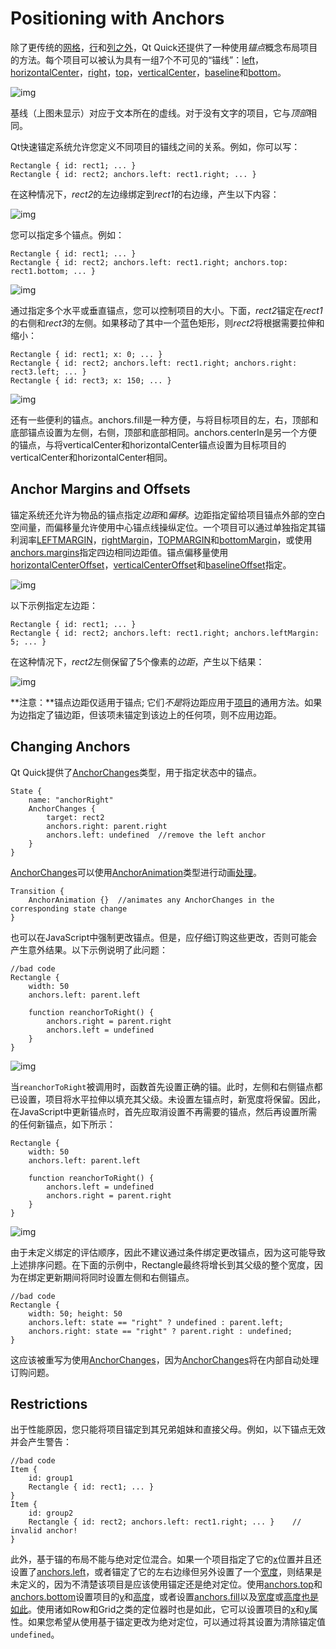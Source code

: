 # Positioning with Anchors



除了更传统的[网格](https://doc.qt.io/qt-5/qml-qtquick-grid.html)，[行](https://doc.qt.io/qt-5/qml-qtquick-row.html)和[列之外](https://doc.qt.io/qt-5/qml-qtquick-column.html)，Qt Quick还提供了一种使用*锚点*概念布局项目的方法。每个项目可以被认为具有一组7个不可见的“锚线”：[left](https://doc.qt.io/qt-5/qml-qtquick-item.html#anchors.left-prop)，[horizontalCenter](https://doc.qt.io/qt-5/qml-qtquick-item.html#anchors.horizontalCenter-prop)，[right](https://doc.qt.io/qt-5/qml-qtquick-item.html#anchors.right-prop)，[top](https://doc.qt.io/qt-5/qml-qtquick-item.html#anchors.top-prop)，[verticalCenter](https://doc.qt.io/qt-5/qml-qtquick-item.html#anchors.verticalCenter-prop)，[baseline](https://doc.qt.io/qt-5/qml-qtquick-item.html#anchors.baseline-prop)和[bottom](https://doc.qt.io/qt-5/qml-qtquick-item.html#anchors.bottom-prop)。

![img](使用锚点定位组件.assets/edges_qml.png)

基线（上图未显示）对应于文本所在的虚线。对于没有文字的项目，它与*顶部*相同。

Qt快速锚定系统允许您定义不同项目的锚线之间的关系。例如，你可以写：

```
Rectangle { id: rect1; ... }
Rectangle { id: rect2; anchors.left: rect1.right; ... }
```

在这种情况下，*rect2*的左边缘绑定到*rect1*的右边缘，产生以下内容：

![img](使用锚点定位组件.assets/edge1.png)

您可以指定多个锚点。例如：

```
Rectangle { id: rect1; ... }
Rectangle { id: rect2; anchors.left: rect1.right; anchors.top: rect1.bottom; ... }
```

![img](使用锚点定位组件.assets/edge3.png)

通过指定多个水平或垂直锚点，您可以控制项目的大小。下面，*rect2*锚定在*rect1*的右侧和*rect3*的左侧。如果移动了其中一个蓝色矩形，则*rect2*将根据需要拉伸和缩小：

```
Rectangle { id: rect1; x: 0; ... }
Rectangle { id: rect2; anchors.left: rect1.right; anchors.right: rect3.left; ... }
Rectangle { id: rect3; x: 150; ... }
```

![img](使用锚点定位组件.assets/edge4.png)

还有一些便利的锚点。anchors.fill是一种方便，与将目标项目的左，右，顶部和底部锚点设置为左侧，右侧，顶部和底部相同。anchors.centerIn是另一个方便的锚点，与将verticalCenter和horizontalCenter锚点设置为目标项目的verticalCenter和horizontalCenter相同。



## Anchor Margins and Offsets

锚定系统还允许为物品的锚点指定*边距*和*偏移*。边距指定留给项目锚点外部的空白空间量，而偏移量允许使用中心锚点线操纵定位。一个项目可以通过单独指定其锚利润率[LEFTMARGIN](https://doc.qt.io/qt-5/qml-qtquick-item.html#anchors.leftMargin-prop)，[rightMargin](https://doc.qt.io/qt-5/qml-qtquick-item.html#anchors.rightMargin-prop)，[TOPMARGIN](https://doc.qt.io/qt-5/qml-qtquick-item.html#anchors.topMargin-prop)和[bottomMargin](https://doc.qt.io/qt-5/qml-qtquick-item.html#anchors.bottomMargin-prop)，或使用[anchors.margins](https://doc.qt.io/qt-5/qml-qtquick-item.html#anchors.margins-prop)指定四边相同边距值。锚点偏移量使用[horizontalCenterOffset](https://doc.qt.io/qt-5/qml-qtquick-item.html#anchors.horizontalCenterOffset-prop)，[verticalCenterOffset](https://doc.qt.io/qt-5/qml-qtquick-item.html#anchors.verticalCenterOffset-prop)和[baselineOffset](https://doc.qt.io/qt-5/qml-qtquick-item.html#anchors.baselineOffset-prop)指定。

![img](使用锚点定位组件.assets/margins_qml.png)

以下示例指定左边距：

```
Rectangle { id: rect1; ... }
Rectangle { id: rect2; anchors.left: rect1.right; anchors.leftMargin: 5; ... }
```

在这种情况下，*rect2*左侧保留了5个像素的*边距*，产生以下结果：

![img](使用锚点定位组件.assets/edge2.png)

**注意：**锚点边距仅适用于锚点; 它们*不是*将边距应用于[项目](https://doc.qt.io/qt-5/qml-qtquick-item.html)的通用方法。如果为边指定了锚边距，但该项未锚定到该边上的任何项，则不应用边距。



## Changing Anchors

Qt Quick提供了[AnchorChanges](https://doc.qt.io/qt-5/qml-qtquick-anchorchanges.html)类型，用于指定状态中的锚点。

```
State {
    name: "anchorRight"
    AnchorChanges {
        target: rect2
        anchors.right: parent.right
        anchors.left: undefined  //remove the left anchor
    }
}
```

[AnchorChanges](https://doc.qt.io/qt-5/qml-qtquick-anchorchanges.html)可以使用[AnchorAnimation](https://doc.qt.io/qt-5/qml-qtquick-anchoranimation.html)类型进行动画[处理](https://doc.qt.io/qt-5/qml-qtquick-anchoranimation.html)。

```
Transition {
    AnchorAnimation {}  //animates any AnchorChanges in the corresponding state change
}
```

也可以在JavaScript中强制更改锚点。但是，应仔细订购这些更改，否则可能会产生意外结果。以下示例说明了此问题：

```
//bad code
Rectangle {
    width: 50
    anchors.left: parent.left

    function reanchorToRight() {
        anchors.right = parent.right
        anchors.left = undefined
    }
}
```

![img](使用锚点定位组件.assets/anchor_ordering_bad-1555299198817.png)

当`reanchorToRight`被调用时，函数首先设置正确的锚。此时，左侧和右侧锚点都已设置，项目将水平拉伸以填充其父级。未设置左锚点时，新宽度将保留。因此，在JavaScript中更新锚点时，首先应取消设置不再需要的锚点，然后再设置所需的任何新锚点，如下所示：

```
Rectangle {
    width: 50
    anchors.left: parent.left

    function reanchorToRight() {
        anchors.left = undefined
        anchors.right = parent.right
    }
}
```

![img](使用锚点定位组件.assets/anchor_ordering-1555299221524.png)

由于未定义绑定的评估顺序，因此不建议通过条件绑定更改锚点，因为这可能导致上述排序问题。在下面的示例中，Rectangle最终将增长到其父级的整个宽度，因为在绑定更新期间将同时设置左侧和右侧锚点。

```
//bad code
Rectangle {
    width: 50; height: 50
    anchors.left: state == "right" ? undefined : parent.left;
    anchors.right: state == "right" ? parent.right : undefined;
}
```

这应该被重写为使用[AnchorChanges](https://doc.qt.io/qt-5/qml-qtquick-anchorchanges.html)，因为[AnchorChanges](https://doc.qt.io/qt-5/qml-qtquick-anchorchanges.html)将在内部自动处理订购问题。



## Restrictions

出于性能原因，您只能将项目锚定到其兄弟姐妹和直接父母。例如，以下锚点无效并会产生警告：

```
//bad code
Item {
    id: group1
    Rectangle { id: rect1; ... }
}
Item {
    id: group2
    Rectangle { id: rect2; anchors.left: rect1.right; ... }    // invalid anchor!
}
```

此外，基于锚的布局不能与绝对定位混合。如果一个项目指定了它的[x](https://doc.qt.io/qt-5/qml-qtquick-item.html#x-prop)位置并且还设置了[anchors.left](https://doc.qt.io/qt-5/qml-qtquick-item.html#anchors.left-prop)，或者锚定了它的左右边缘但另外设置了一个[宽度](https://doc.qt.io/qt-5/qml-qtquick-item.html#width-prop)，则结果是未定义的，因为不清楚该项目是应该使用锚定还是绝对定位。使用[anchors.top](https://doc.qt.io/qt-5/qml-qtquick-item.html#anchors.top-prop)和[anchors.bottom](https://doc.qt.io/qt-5/qml-qtquick-item.html#anchors.bottom-prop)设置项目的[y](https://doc.qt.io/qt-5/qml-qtquick-item.html#y-prop)和[高度](https://doc.qt.io/qt-5/qml-qtquick-item.html#height-prop)，或者设置[anchors.fill](https://doc.qt.io/qt-5/qml-qtquick-item.html#anchors.fill-prop)以及[宽度](https://doc.qt.io/qt-5/qml-qtquick-item.html#width-prop)或[高度也是如此](https://doc.qt.io/qt-5/qml-qtquick-item.html#height-prop)。使用诸如Row和Grid之类的定位器时也是如此，它可以设置项目的[x](https://doc.qt.io/qt-5/qml-qtquick-item.html#x-prop)和[y](https://doc.qt.io/qt-5/qml-qtquick-item.html#y-prop)属性。如果您希望从使用基于锚定更改为绝对定位，可以通过将其设置为清除锚定值`undefined`。